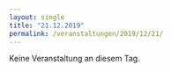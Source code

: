 ```yaml
---
layout: single
title: "21.12.2019"
permalink: /veranstaltungen/2019/12/21/
---
```


Keine Veranstaltung an diesem Tag.
